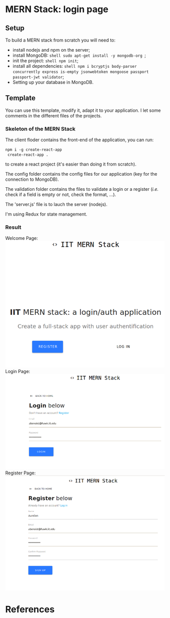 # MERN Stack: login page

## Setup

To build a MERN stack from scratch you will need to:
* install nodejs and npm on the server;
* install MongoDB: ```shell sudo apt-get install -y mongodb-org ```;
* init the project: ```shell npm init```;
* install all dependencies: ```shell npm i bcryptjs body-parser concurrently express is-empty jsonwebtoken mongoose passport passport-jwt validator```;
* Setting up your database in MongoDB.

## Template

You can use this template, modify it, adapt it to your application. I let some comments in the different files of the projects.

### Skeleton of the MERN Stack

The client floder contains the front-end of the application, you can run:
```shell
npm i -g create-react-app
 create-react-app .
```
to create a react project (it's easier than doing it from scratch).

The config folder contains the config files for our application (key for the connection to MongoDB).

The validation folder contains the files to validate a login or a register (*i.e.* check if a field is empty or not, check the format, ...).

The 'server.js' file is to lauch the server (nodejs).

I'm using Redux for state management.

### Result

Welcome Page:
![welcomePage](img/welcome.png "Welcome Page")
Login Page:
![loginPage](img/login.png "Login Page")
Register Page:
![registerPage](img/register.png "Register Page")

# References

[1]: https://docs.mongodb.com/manual/tutorial/install-mongodb-on-ubuntu/
[2]: https://medium.com/swlh/how-to-create-your-first-mern-mongodb-express-js-react-js-and-node-js-stack-7e8b20463e66
[3]: https://openclassrooms.com/fr/courses/4664381-realisez-une-application-web-avec-react-js
[4]: https://openclassrooms.com/fr/courses/6390246-passez-au-full-stack-avec-node-js-express-et-mongodb/6466298-creez-une-route-get
[5]: https://www.youtube.com/watch?time_continue=1&v=93p3LxR9xfM&feature=emb_logo
